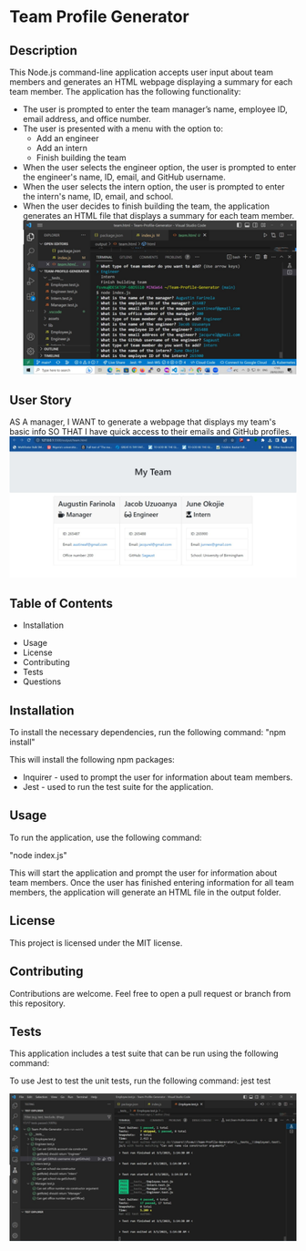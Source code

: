Team Profile Generator
==========================================================

Description
-----------

This Node.js command-line application accepts user input about team members and generates an HTML webpage displaying a summary for each team member. The application has the following functionality:

* The user is prompted to enter the team manager’s name, employee ID, email address, and office number.
* The user is presented with a menu with the option to:
  * Add an engineer
  * Add an intern
  * Finish building the team
* When the user selects the engineer option, the user is prompted to enter the engineer's name, ID, email, and GitHub username.
* When the user selects the intern option, the user is prompted to enter the intern's name, ID, email, and school.
* When the user decides to finish building the team, the application generates an HTML file that displays a summary for each team member.
![Editing in the terminal](./assets/console_info.jpeg)

User Story
----------

AS A manager, I WANT to generate a webpage that displays my team's basic info SO THAT I have quick access to their emails and GitHub profiles.
![Editing in the terminal](./assets/output.jpeg)

Table of Contents
-----------------

- Installation
* Usage
* License
* Contributing
* Tests
* Questions

Installation
------------

To install the necessary dependencies, run the following command:
"npm install"

This will install the following npm packages:

* Inquirer - used to prompt the user for information about team members.
* Jest - used to run the test suite for the application.

Usage
-----

To run the application, use the following command:

"node index.js"

This will start the application and prompt the user for information about team members. Once the user has finished entering information for all team members, the application will generate an HTML file in the output folder.

License
-------

This project is licensed under the MIT license.

Contributing
------------

Contributions are welcome. Feel free to open a pull request or branch from this repository.

Tests
-----

This application includes a test suite that can be run using the following command:

To use Jest to test the unit tests, run the following command:
jest test

![Editing in the terminal](./assets/test_result.jpeg)
